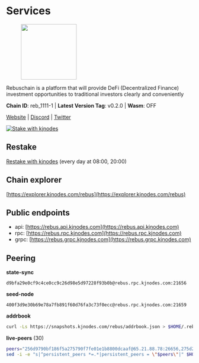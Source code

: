 # Services

<figure><img src="https://raw.githubusercontent.com/kj89/testnet_manuals/main/pingpub/logos/rebus.png" width="150" alt=""><figcaption></figcaption></figure>

Rebuschain is a platform that will provide DeFi (Decentralized Finance)  investment opportunities to traditional investors clearly and conveniently

**Chain ID**: reb_1111-1 | **Latest Version Tag**: v0.2.0 | **Wasm**: OFF

[Website](https://www.rebuschain.com) | [Discord](https://discord.gg/rebuschain) | [Twitter](https://twitter.com/RebusChain)

[![Stake with kjnodes](https://i.ibb.co/cr44Q8j/button-stake-with-kjnodes.png)](https://restake.app/rebus/rebusvaloper1vndzy8y55ylgpmmsc34uy8rm6kqlml6ffs9lrv)

## Restake

[Restake with kjnodes](https://restake.app/rebus/rebusvaloper1vndzy8y55ylgpmmsc34uy8rm6kqlml6ffs9lrv) (every day at 08:00, 20:00)
## Chain explorer
[https://explorer.kjnodes.com/rebus](https://explorer.kjnodes.com/rebus)

## Public endpoints

* api: [https://rebus.api.kjnodes.com](https://rebus.api.kjnodes.com)
* rpc: [https://rebus.rpc.kjnodes.com](https://rebus.rpc.kjnodes.com)
* grpc: [https://rebus.grpc.kjnodes.com](https://rebus.grpc.kjnodes.com)

## Peering

**state-sync**

```text
d9bfa29e0cf9c4ce0cc9c26d98e5d97228f93b0b@rebus.rpc.kjnodes.com:21656
```

**seed-node**

```text
400f3d9e30b69e78a7fb891f60d76fa3c73f0ecc@rebus.rpc.kjnodes.com:21659
```

**addrbook**
```bash
curl -Ls https://snapshots.kjnodes.com/rebus/addrbook.json > $HOME/.rebusd/config/addrbook.json
```

**live-peers** (30)
```bash
peers="256d9790bf186f5a275790f7fe01e1b8800dcaaf@65.21.88.78:26656,275d2614d24c8ac015a7712702fcb99cef67ef67@65.108.124.219:29656,12703ce9efe6c1171c193dae2e2041a2be610852@65.108.44.149:29656,30ff8100fefac53ee40ef7631f1a3c66ca2b82cf@135.181.164.90:26656,ff7031f45a97600076f72b9318167e3dfcd2a17e@65.21.136.170:52656,07b84cf4b47a2e5ad251267716fe05bcf30330cd@65.21.170.3:29656,87102b5dd22c1d17f97197c078f23726ae3c6214@91.157.60.253:26656,92245ff5c7a4b293d2f0c7f9afca0ddad2e0fb52@65.108.244.178:26656,e6f1684ed8ed5c586b188bf7088026da4ffdaff6@134.65.193.78:26656,faf349e185255c4aa2786da4f8ac70ea13849db0@169.155.45.128:26656,afdd27b58e851dcbb8c98c0e3191a0d8bfbcd3ae@65.108.41.252:26656,c124ce0b508e8b9ed1c5b6957f362225659b5343@134.65.192.98:26656,ce38728ac38ebbb4a72d496d42f8e9030af441d7@162.19.137.25:26656,ff7621be29e39e9fdf07f2501e1a217201ca29ee@213.239.207.175:39656,8f023504e27873141164b6fbf1c4b788ff8d533b@159.69.200.24:26656,69e27ab9b46350654805df3ea8d9ac2f00af4e4c@38.242.244.85:26656,0fedf7695d9e2721663c1d573d6d81a14c21533e@65.21.90.137:12856,237bfc05da5f8cabee00f148995333f37186d232@164.68.121.101:26656,d9bfa29e0cf9c4ce0cc9c26d98e5d97228f93b0b@65.109.88.38:21656,17779ded6b3dc2f31d6c6f40cc6f07d802753ba7@78.47.153.128:26656,49e084a4c77f168810608e20b530ee9d25ac69b7@209.126.8.176:26656,6ac55af662061d3669d7c70961a8fd87ba2f2075@65.108.200.142:26696,4a4d2e7070e05ad6c13628d2f191d96172659452@65.109.65.210:40656,6d8c83cc702365363b829a14efdd414401da369b@23.88.69.167:27565,18ec83c4e3938aec31a3a32154969107739f0b81@135.181.153.228:26656,d28516746773bfaeca4efa5537c0bf5990b8828e@65.21.229.33:27656,ae67d4c37632435e0d5f27041f50af20d227bdc2@93.170.72.118:21656,ab6a4ae2857ac05fa8f45b03871fa3945193fc61@46.4.81.204:35656,1749a8f0aa533fc92c1212366c22c0993fbb1545@51.178.47.116:26656,5c2018214fcfde67ec390702539f295165f12a3a@86.48.2.20:26656"
sed -i -e "s|^persistent_peers *=.*|persistent_peers = \"$peers\"|" $HOME/.rebusd/config/config.toml
```
